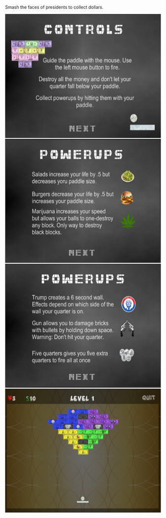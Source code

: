 Smash the faces of presidents to collect dollars.




<img src="Pics/looterPic.PNG" height="400" width="600">
<img src="Pics/looterPic2.PNG" height="400" width="600">
<img src="Pics/LooterPic3.PNG" height="400" width="600">
<img src="Pics/LooterPic4.PNG" height="400" width="600">
